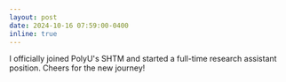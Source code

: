 ```yaml
---
layout: post
date: 2024-10-16 07:59:00-0400
inline: true
---
```


I officially joined PolyU's SHTM and started a full-time research assistant position. Cheers for the new journey!
